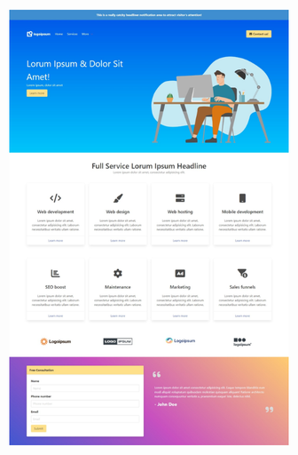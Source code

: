![website preview](https://github.com/themattbook/bulma-template/blob/main/assets/website-image.jpeg)
